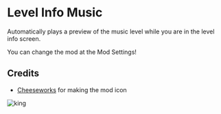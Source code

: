 # Level Info Music
Automatically plays a preview of the music level while you are in the level info screen.

<cy>You can change the mod at the Mod Settings!</c>

## Credits
- [Cheeseworks](user:6408873) for making the mod icon

![king](arcticwoof.twitch_interactive/king.png)